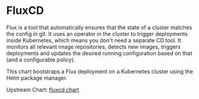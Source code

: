 FluxCD
======

Flux is a tool that automatically ensures that the state of a cluster matches the config in git. It uses an operator in the cluster to trigger deployments inside Kubernetes, which means you don't need a separate CD tool. It monitors all relevant image repositories, detects new images, triggers deployments and updates the desired running configuration based on that (and a configurable policy).

This chart bootstraps a Flux deployment on a Kubernetes cluster using the Helm package manager.

Upstream Chart: [fluxcd chart](https://github.com/fluxcd/flux/tree/master/chart/flux)
